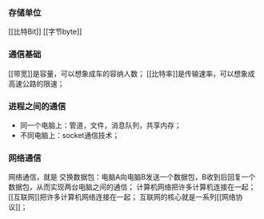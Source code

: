 ### 存储单位
[[比特Bit]]
[[字节byte]]
### 通信基础
[[带宽]]是容量，可以想象成车的容纳人数；
[[比特率]]是传输速率，可以想象成高速公路的限速；
### 进程之间的通信
- 同一个电脑上：管道，文件，消息队列，共享内存；
- 不同电脑上：socket通信技术；
### 网络通信
网络通信，就是 交换数据包：电脑A向电脑B发送一个数据包，B收到后回复一个数据包，从而实现两台电脑之间的通信；
计算机网络把许多计算机连接在一起；[[互联网]]把许多计算机网络连接在一起；
互联网的核心就是一系列[[网络协议]]；